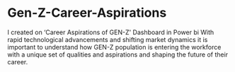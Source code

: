 # Gen-Z-Career-Aspirations
I created on ‘Career Aspirations of GEN-Z' Dashboard in Power bi With rapid technological advancements and shifting market dynamics it is important to understand how GEN-Z population is entering the workforce with a unique set of qualities and aspirations and shaping the future of their career.
